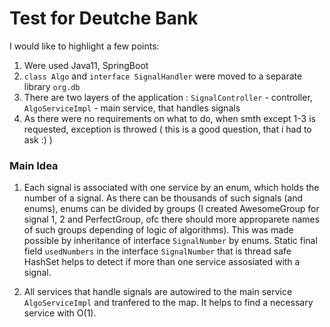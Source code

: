 # Test for Deutche Bank

I would like to highlight a few points:

1) Were used Java11, SpringBoot
2) `class Algo` and `interface SignalHandler` were moved to a separate library `org.db`
3) There are two layers of the application : `SignalController` - controller, `AlgoServiceImpl` - main service, that handles  signals
4) As there were no requirements on what to do, when smth except 1-3 is requested, exception is throwed ( this is a good question, that i had to ask :) )

### Main Idea

1) Each signal is associated with one service by an enum, which holds the number of a signal. 
As there can be thousands of such signals (and enums), enums can be divided by groups (I created AwesomeGroup for signal 1, 2 and PerfectGroup,
ofc there should more approparete names of such groups depending of logic of algorithms). This was made possible by inheritance of interface `SignalNumber` by enums.
Static final field `usedNumbers` in the interface `SignalNumber` that is thread safe HashSet helps to detect if more than one service assosiated with a signal.

2) All services that handle signals are autowired to the main service `AlgoServiceImpl` and tranfered to the map. It helps to find a necessary service with O(1).
